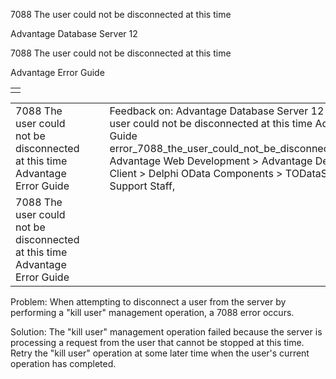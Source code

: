 7088 The user could not be disconnected at this time




Advantage Database Server 12  

7088 The user could not be disconnected at this time

Advantage Error Guide

|  |
| --- |
|  |

|  |  |  |  |  |
| --- | --- | --- | --- | --- |
| 7088 The user could not be disconnected at this time  Advantage Error Guide |  |  | Feedback on: Advantage Database Server 12 - 7088 The user could not be disconnected at this time Advantage Error Guide error\_7088\_the\_user\_could\_not\_be\_disconnected\_at\_this\_time Advantage Web Development > Advantage Delphi OData Client > Delphi OData Components > TODataSet / Dear Support Staff, |  |
| 7088 The user could not be disconnected at this time  Advantage Error Guide |  |  |  |  |

Problem: When attempting to disconnect a user from the server by performing a "kill user" management operation, a 7088 error occurs.

Solution: The "kill user" management operation failed because the server is processing a request from the user that cannot be stopped at this time. Retry the "kill user" operation at some later time when the user's current operation has completed.